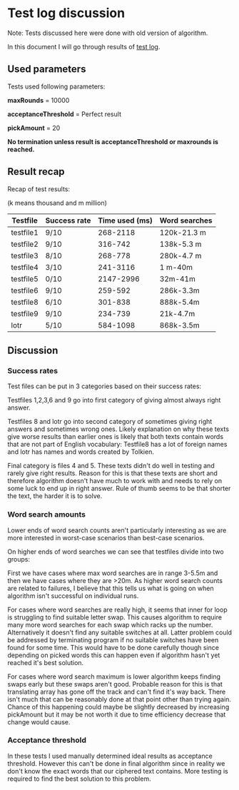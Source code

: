 # Test log discussion

Note:
Tests discussed here were done with old version of algorithm.

In this document I will go through results of [test log](./Test-Logs.md).


## Used parameters
Tests used following parameters:

<b>maxRounds</b> = 10000

<b>acceptanceThreshold</b> = Perfect result

<b>pickAmount</b> = 20

<b> No termination unless result is acceptanceThreshold or maxrounds is reached.</b>

## Result recap

Recap of test results:

(k means thousand and m million)

| Testfile | Success rate | Time used (ms)  | Word searches |
| ------------- | ------------- | ------------- | ------------- |
| testfile1   | 9/10  | 268-2118  | 120k-21.3 m  |
| testfile2  | 9/10 | 316-742  | 138k-5.3 m  | 
| testfile3  | 8/10  |268-778  | 280k-4.7 m  |
| testfile4  | 3/10  | 241-3116  | 1 m-40m  |
| testfile5  | 0/10  | 2147-2996  | 32m-41m  |
| testfile6   | 9/10  | 259-592  | 286k-3.3m  |
| testfile8  | 6/10  | 301-838  | 888k-5.4m  | 
| testfile9  | 9/10  | 234-739  | 21k-4.7m  |
| lotr  | 5/10  | 584-1098  | 868k-3.5m  |

## Discussion

### Success rates
Test files can be put in 3 categories based on their success rates:

Testfiles 1,2,3,6 and 9 go into first category of giving almost always right answer.

Testfiles 8 and lotr go into second category of sometimes giving right answers and sometimes wrong ones. Likely explanation on why these texts give worse results than earlier ones is likely that both texts contain words that are not part of English vocabulary: Testfile8 has a lot of foreign names and lotr has names and words created by Tolkien.

Final category is files 4 and 5. These texts didn't do well in testing and rarely give right results. Reason for this is that these texts are short and therefore algorithm doesn't have much to work with and needs to rely on some luck to end up in right answer. Rule of thumb seems to be that shorter the text, the harder it is to solve. 

### Word search amounts

Lower ends of word search counts aren't particularly interesting as we are more interested in worst-case scenarios than best-case scenarios.

On higher ends of word searches we can see that testfiles divide into two groups:

First we have cases where max word searches are in range 3-5.5m and then we have cases where they are >20m.
As higher word search counts are related to failures, I believe that this tells us what is going on when algorithm isn't successful on individual runs.

For cases where word searches are really high, it seems that inner for loop is struggling to find suitable letter swap. This causes algorithm to require many more word searches for each 
swap which racks up the number. Alternatively it doesn't find any suitable switches at all. Latter problem could be addressed by terminating program if no suitable switches have been found for some time. 
This would have to be done carefully though since depending on picked words this can happen even if algorithm hasn't yet reached it's best solution.

For cases where word search maximum is lower algorithm keeps finding swaps early but these swaps aren't good. Probable reason for this is that translating array has gone off the track and 
can't find it's way back. There isn't much that can be reasonably done at that point other than trying again. Chance of this happening could maybe be slightly decreased by increasing pickAmount but 
it may be not worth it due to time efficiency decrease that change would cause.

### Acceptance threshold
In these tests I used manually determined ideal results as acceptance threshold. However this can't be done in final algorithm since in reality we don't know the exact words that our ciphered text contains. More testing is required to find the best solution to this problem.

